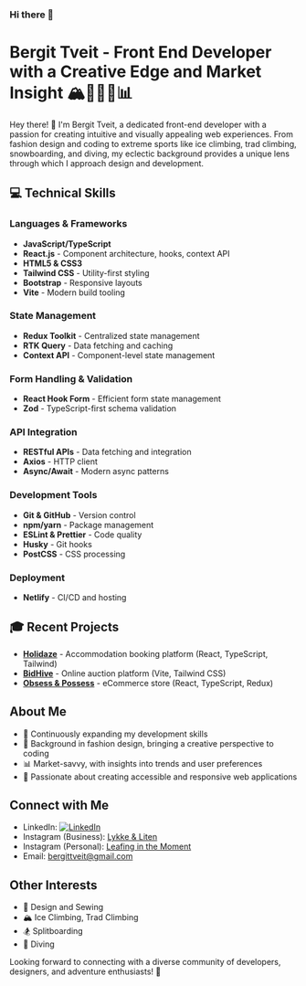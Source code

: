 ### Hi there 👋
<!--
**BergitTveit/BergitTveit** is a ✨ *special* ✨ repository because its `README.md` (this file) appears on your GitHub profile.
Here are some ideas to get you started:
- 🔭 I'm currently working on ...
- 🌱 I'm currently learning ...
- 👯 I'm looking to collaborate on ...
- 🤔 I'm looking for help with ...
- 💬 Ask me about ...
- 📫 How to reach me: ...
- 😄 Pronouns: ...
- ⚡ Fun fact: ...
-->

# Bergit Tveit - Front End Developer with a Creative Edge and Market Insight 🏔️👩‍💻🎨📊

Hey there! 👋 I'm Bergit Tveit, a dedicated front-end developer with a passion for creating intuitive and visually appealing web experiences. From fashion design and coding to extreme sports like ice climbing, trad climbing, snowboarding, and diving, my eclectic background provides a unique lens through which I approach design and development.

## 💻 Technical Skills

### Languages & Frameworks
- **JavaScript/TypeScript**
- **React.js** - Component architecture, hooks, context API
- **HTML5 & CSS3**
- **Tailwind CSS** - Utility-first styling
- **Bootstrap** - Responsive layouts
- **Vite** - Modern build tooling

### State Management
- **Redux Toolkit** - Centralized state management
- **RTK Query** - Data fetching and caching
- **Context API** - Component-level state management

### Form Handling & Validation
- **React Hook Form** - Efficient form state management
- **Zod** - TypeScript-first schema validation

### API Integration
- **RESTful APIs** - Data fetching and integration
- **Axios** - HTTP client
- **Async/Await** - Modern async patterns

### Development Tools
- **Git & GitHub** - Version control
- **npm/yarn** - Package management
- **ESLint & Prettier** - Code quality
- **Husky** - Git hooks
- **PostCSS** - CSS processing

### Deployment
- **Netlify** - CI/CD and hosting

## 🎓 Recent Projects

- **[Holidaze](https://holidaze-rentals.netlify.app/)** - Accommodation booking platform (React, TypeScript, Tailwind)
- **[BidHive](https://bidhive.netlify.app/)** - Online auction platform (Vite, Tailwind CSS)
- **[Obsess & Possess](https://obsessandposess.netlify.app/)** - eCommerce store (React, TypeScript, Redux)

## About Me
- 🌱 Continuously expanding my development skills
- 🎨 Background in fashion design, bringing a creative perspective to coding
- 📊 Market-savvy, with insights into trends and user preferences
- 🚀 Passionate about creating accessible and responsive web applications

## Connect with Me
- LinkedIn: [![LinkedIn](https://img.shields.io/badge/LinkedIn-Bergit%20Tveit-blue?style=flat&logo=linkedin)](https://www.linkedin.com/in/bergit-tveit-672588152)
- Instagram (Business): [Lykke & Liten](https://www.instagram.com/lykkeogliten/)
- Instagram (Personal): [Leafing in the Moment](https://www.instagram.com/leafinginthemoment/)
- Email: [bergittveit@gmail.com](mailto:bergittveit@gmail.com)

## Other Interests
- 🧵 Design and Sewing
- 🏔️ Ice Climbing, Trad Climbing
- 🏂 Splitboarding
- 🤿 Diving

Looking forward to connecting with a diverse community of developers, designers, and adventure enthusiasts! 🚀
